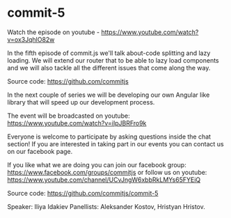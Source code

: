 # commit-5

Watch the episode on youtube - https://www.youtube.com/watch?v=ox3JqhlO82w

In the fifth episode of commit.js we'll talk about-code splitting and lazy loading. We will extend our router that to be able to lazy load components and we will also tackle all the different issues that come along the way.

Source code: https://github.com/commitjs

In the next couple of series we will be developing our own Angular like library that will speed up our development process.

The event will be broadcasted on youtube: 
https://www.youtube.com/watch?v=iIpJBRFro9k

Everyone is welcome to participate by asking questions inside the chat section! If you are interested in taking part in our events you can contact us on our facebook page.

If you like what we are doing you can join our facebook group: 
https://www.facebook.com/groups/commitjs
or follow us on youtube:
https://www.youtube.com/channel/UCvJngW6xbbRkLMYs65FYEiQ

Source code: https://github.com/commitjs/commit-5

Speaker: Iliya Idakiev
Panellists: Aleksander Kostov, Hristyan Hristov.
